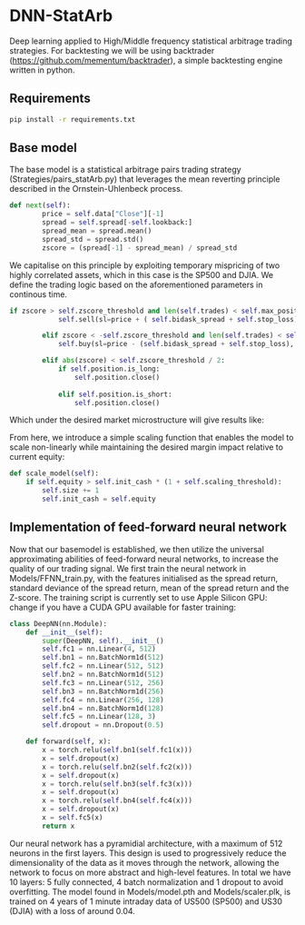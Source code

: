 # DNN-StatArb
Deep learning applied to High/Middle frequency statistical arbitrage trading strategies. For backtesting we will be using backtrader (https://github.com/mementum/backtrader), a simple backtesting engine written in python.  
## Requirements
```bash
pip install -r requirements.txt
```
## Base model

The base model is a statistical arbitrage pairs trading strategy (Strategies/pairs_statArb.py) that leverages the mean reverting principle described in the Ornstein-Uhlenbeck process.
```python
def next(self):
        price = self.data["Close"][-1]
        spread = self.spread[-self.lookback:]
        spread_mean = spread.mean()
        spread_std = spread.std()
        zscore = (spread[-1] - spread_mean) / spread_std
```
We capitalise on this principle by exploiting temporary mispricing of two highly correlated assets, which in this case is the SP500 and DJIA. We define the trading logic based on the aforementioned parameters in continous time.

```python
if zscore > self.zscore_threshold and len(self.trades) < self.max_position:
            self.sell(sl=price + ( self.bidask_spread + self.stop_loss), size=self.size)

        elif zscore < -self.zscore_threshold and len(self.trades) < self.max_position:
            self.buy(sl=price - (self.bidask_spread + self.stop_loss), size=self.size)

        elif abs(zscore) < self.zscore_threshold / 2:
            if self.position.is_long:
                self.position.close()
                
            elif self.position.is_short:
                self.position.close()

```
Which under the desired market microstructure will give results like:


From here, we introduce a simple scaling function that enables the model to scale non-linearly while maintaining the desired margin impact relative to current equity:

```python
def scale_model(self):    
    if self.equity > self.init_cash * (1 + self.scaling_threshold):
        self.size += 1
        self.init_cash = self.equity

```

## Implementation of feed-forward neural network
Now that our basemodel is established, we then utilize the universal approximating abilities of feed-forward neural networks, to increase the quality of our trading signal. We first train the neural network in Models/FFNN_train.py, with the features initialised as the spread return, standard deviance of the spread return, mean of the spread return and the Z-score. The training script is currently set to use Apple Silicon GPU: change if you have a CUDA GPU available for faster training:

```python
class DeepNN(nn.Module):
    def __init__(self):
        super(DeepNN, self).__init__()
        self.fc1 = nn.Linear(4, 512)
        self.bn1 = nn.BatchNorm1d(512)
        self.fc2 = nn.Linear(512, 512)
        self.bn2 = nn.BatchNorm1d(512)
        self.fc3 = nn.Linear(512, 256)
        self.bn3 = nn.BatchNorm1d(256)
        self.fc4 = nn.Linear(256, 128)
        self.bn4 = nn.BatchNorm1d(128)
        self.fc5 = nn.Linear(128, 3)
        self.dropout = nn.Dropout(0.5)

    def forward(self, x):
        x = torch.relu(self.bn1(self.fc1(x)))
        x = self.dropout(x)
        x = torch.relu(self.bn2(self.fc2(x)))
        x = self.dropout(x)
        x = torch.relu(self.bn3(self.fc3(x)))
        x = self.dropout(x)
        x = torch.relu(self.bn4(self.fc4(x)))
        x = self.dropout(x)
        x = self.fc5(x)
        return x

```
Our neural network has a pyramidial architecture, with a maximum of 512 neurons in the first layers. This design is used to progressively reduce the dimensionality of the data as it moves through the network, allowing the network to focus on more abstract and high-level features. In total we have 10 layers: 5 fully connected, 4 batch normalization and 1 dropout to avoid overfitting. The model found in Models/model.pth and Models/scaler.plk, is trained on 4 years of 1 minute intraday data of US500 (SP500) and US30 (DJIA) with a loss of around 0.04. 
